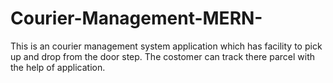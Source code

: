 # Courier-Management-MERN-
This is an courier management system application which has facility to pick up and drop from the door step. The costomer can track there parcel with the help of application.

